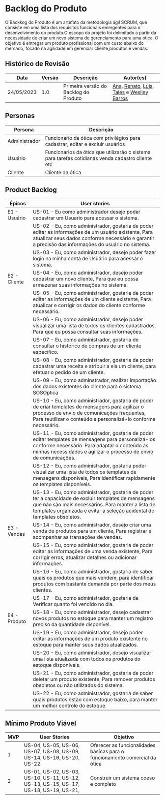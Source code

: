 # Backlog do Produto
O Backkog do Produto é um artefato da metodologia ágil SCRUM, que consiste em uma lista dos requisitos funcionais emergentes para o desenvolvimento do produto.O escopo do projeto foi delimitado a partir da necessidade de criar um novo sistema de gerenciamento para uma otica. O objetivo é entregar um produto profissional com um custo abaixo do mercado, focado na agilidade em gerenciar cliente,produtos e vendas.

## Histórico de Revisão

| Data       | Versão | Descrição                             | Autor(es)                                                                                                                                                                                                                                                  |
| ---------- | ------ | ------------------------------------- | ---------------------------------------------------------------------------------------------------------------------------------------------------------------------------------------------------------------------------------------------------------- |
| 24/05/2023 | 1.0    | Primeira versão do Backlog do Produto | [Ana](https://github.com/anafernanndess), [Renato](https://github.com/Osidious), [Luis](https://github.com/luishenrrique), [Tales](https://github.com/TalesRG) e [Weslley Barros](https://github.com/weslley17w) |

## Personas

| Persona       | Descrição                                                                       |
| ------------- | ------------------------------------------------------------------------------- |
| Administrador | Funcionário da ótica com privilégios para cadastrar, editar e excluir usuários  |
| Usuário       | Funcionários da ótica que utilizarão o sistema para tarefas cotidianas venda cadastro cliente etc |
| Cliente | Cliente da ótica |


## Product Backlog

| Épicos| User stories |  
|---|---|
| E1 - Usuário | US-01 - Eu como administrador desejo poder cadastrar um Usuario para acessar o sistema.|
| | US-02 - Eu, como administrador, gostaria de poder editar as informações de um usuário existente, Para atualizar seus dados conforme necessário e garantir a precisão das informações do usuário no sistema. |                 
| | US-03 - Eu, como administrador, desejo poder fazer login na minha conta de Usuário para acessar o sistema. |
| E2 - Cliente | US-04 - Eu, como administrador, desejo poder cadastrar um novo cliente, Para que eu possa armazenar suas informações no sistema. |
| | US-05 - Eu, como administrador, gostaria de poder editar as informações de um cliente existente, Para atualizar e corrigir os dados do cliente conforme necessário.  |
| | US-06 - Eu, como administrador, desejo poder visualizar uma lista de todos os clientes cadastrados, Para que eu possa consultar suas informações.  |
| | US-07 - Eu, como administrador, gostaria de consultar o histórico de compras de um cliente específico.  |
| | US-08 - Eu, como administrador, gostaria de poder cadastrar uma receita e atribuir a ela um cliente, para efetuar o pedido de um cliente. |
| | US-09 - Eu, como adminstrador, realizar importação dos dados existentes do cliente para o sistema SOSOptica |
| | US-10 - Eu, como administrador, gostaria de poder de criar templates de mensagens para agilizar o processo de envio de comunicações frequentes, Para reutilizar o conteúdo e personalizá-lo conforme necessário.  |
| | US-11 - Eu, como administrador, gostaria de poder editar templates de mensagens para personalizá-los conforme necessário. Para adaptar o conteúdo às minhas necessidades e agilizar o processo de envio de comunicações.  |
| | US-12 - Eu, como administrador, gostaria poder visualizar uma lista de todos os templates de mensagens disponíveis, Para identificar rapidamente os templates disponíveis.  |
| | US-13 - Eu, como administrador, gostaria de poder ter a capacidade de excluir templates de mensagens que não são mais necessários. Para manter a lista de templates organizada e evitar a seleção acidental de templates obsoletos. |
| E3 - Vendas | US-14 - Eu, como administrador, desejo criar uma venda de produtos para um cliente, Para registrar e acompanhar as transações de vendas.  |
| | US-15 - Eu, como administrador, gostaria de poder editar as informações de uma venda existente, Para corrigir erros, atualizar detalhes ou adicionar informações. |
| | US-16 - Eu, como administrador, gostaria de saber quais os produtos que mais vendem, para identificar produtos com bastante demanda por parte dos meus clientes.  |
| | US-17 - Eu, como administrador, gostaria de Verificar quanto foi vendido no dia. |
| E4 - Produto | US-18 - Eu, como administrador, desejo cadastrar novos produtos no estoque para manter um registro preciso da quantidade disponível.  |
| | US-19 - Eu, como administrador, desejo poder editar as informações de um produto existente no estoque para manter seus dados atualizados.  |
| | US-20 - Eu, como administrador, desejo visualizar uma lista atualizada com todos os produtos do estoque disponíveis.  |
| | US-21 - Eu, como administrador, gostaria de poder deletar um produto existente, Para remover produtos obsoletos ou não utilizados do sistema.  |
| | US-22 - Eu, como administrador, gostaria de saber quais produtos estão com estoque baixo, para manter um melhor controle do estoque.  |


## Mínimo Produto Viável

| MVP | User Stories | Objetivo |
| --- | ---| ---|
| 1   | US-04, US-05, US-06, US-07, US-08, US-09, US-14, US-16, US-20, US-22| Oferecer as funcionalidades básicas para o funcionamento comercial da ótica |
| 2   | US-01, US-02, US-03, US-10, US-11, US-12, US-13, US-15, US-17, US-18, US-19, US-21,| Construir um sistema coeso e completo |
